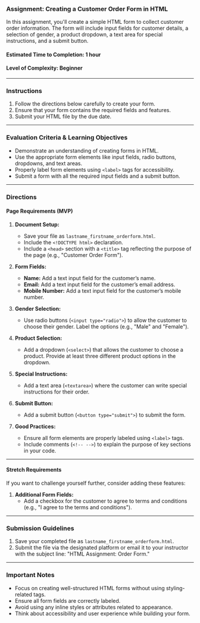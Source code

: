 ### **Assignment: Creating a Customer Order Form in HTML**

In this assignment, you'll create a simple HTML form to collect customer order information. The form will include input fields for customer details, a selection of gender, a product dropdown, a text area for special instructions, and a submit button.

#### **Estimated Time to Completion:** 1 hour  
#### **Level of Complexity:** Beginner

---

### **Instructions**

1. Follow the directions below carefully to create your form.
2. Ensure that your form contains the required fields and features.
3. Submit your HTML file by the due date.

---

### **Evaluation Criteria & Learning Objectives**

- Demonstrate an understanding of creating forms in HTML.
- Use the appropriate form elements like input fields, radio buttons, dropdowns, and text areas.
- Properly label form elements using `<label>` tags for accessibility.
- Submit a form with all the required input fields and a submit button.

---

### **Directions**

#### **Page Requirements (MVP)**

1. **Document Setup:**
   - Save your file as `lastname_firstname_orderform.html`.
   - Include the `<!DOCTYPE html>` declaration.
   - Include a `<head>` section with a `<title>` tag reflecting the purpose of the page (e.g., "Customer Order Form").

2. **Form Fields:**
   - **Name:** Add a text input field for the customer’s name.
   - **Email:** Add a text input field for the customer’s email address.
   - **Mobile Number:** Add a text input field for the customer’s mobile number.
   
3. **Gender Selection:**
   - Use radio buttons (`<input type="radio">`) to allow the customer to choose their gender. Label the options (e.g., "Male" and "Female").

4. **Product Selection:**
   - Add a dropdown (`<select>`) that allows the customer to choose a product. Provide at least three different product options in the dropdown.

5. **Special Instructions:**
   - Add a text area (`<textarea>`) where the customer can write special instructions for their order.

6. **Submit Button:**
   - Add a submit button (`<button type="submit">`) to submit the form.

7. **Good Practices:**
   - Ensure all form elements are properly labeled using `<label>` tags.
   - Include comments (`<!-- -->`) to explain the purpose of key sections in your code.

---

#### **Stretch Requirements**
If you want to challenge yourself further, consider adding these features:

1. **Additional Form Fields:**
   - Add a checkbox for the customer to agree to terms and conditions (e.g., "I agree to the terms and conditions").

---

### **Submission Guidelines**

1. Save your completed file as `lastname_firstname_orderform.html`.
2. Submit the file via the designated platform or email it to your instructor with the subject line: "HTML Assignment: Order Form."

---

### **Important Notes**
- Focus on creating well-structured HTML forms without using styling-related tags.
- Ensure all form fields are correctly labeled.
- Avoid using any inline styles or attributes related to appearance.
- Think about accessibility and user experience while building your form.
